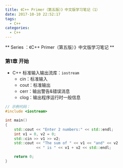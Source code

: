 ```yaml
---
title: 《C++ Primer（第五版）》中文版学习笔记（1）
date: 2017-10-10 22:52:17
tags:
  - C++
categories:
  - C++
---
```


** Series ：《C++ Primer（第五版）》中文版学习笔记 **

### 第1章 开始
* C++ 标准输入输出流库：`iostream`
	* cin：标准输入
	* cout：标准输出
	* cerr：输出警告&错误消息
	* clog：输出程序运行时一般信息

```cpp
// 示例代码：
#include <iostream>

int main()
{
	std::cout << "Enter 2 numbers:" << std::endl;
	int v1 = 0, v2 = 0;
	std::cin >> v1 >> v2;
	std::cout << "The sum of " << v1 << "and" << v2
              << " is " << v1 + v2 << std::endl;

    return 0;
}

	
```